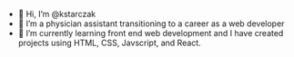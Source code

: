 - 👋 Hi, I’m @kstarczak
- 👀 I’m a physician assistant transitioning to a career as a web developer
- 🌱 I’m currently learning front end web development and I have created projects using HTML, CSS, Javscript, and React.

<!---
kstarczak/kstarczak is a ✨ special ✨ repository because its `README.md` (this file) appears on your GitHub profile.
You can click the Preview link to take a look at your changes.
--->
